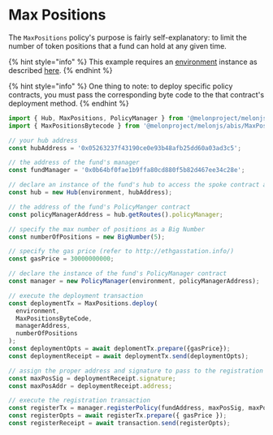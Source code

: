 # Max Positions

The `MaxPositions` policy's purpose is fairly self-explanatory: to limit the number of token positions that a fund can hold at any given time. 

{% hint style="info" %}
This example requires an [environment](../../building-blocks/environment/) instance as described [here](../../building-blocks/environment/).
{% endhint %}

{% hint style="info" %}
One thing to note: to deploy specific policy contracts, you must pass the corresponding byte code to the that contract's deployment method. 
{% endhint %}

```javascript
import { Hub, MaxPositions, PolicyManager } from '@melonproject/melonjs';
import { MaxPositionsBytecode } from '@melonproject/melonjs/abis/MaxPositions.bin';

// your hub address
const hubAddress = '0x05263237f43190ce0e93b48afb25dd60a03ad3c5';

// the address of the fund's manager 
const fundManager = '0x0b64bf0fae1b9ffa80cd880f5b82d467ee34c28e'; 

// declare an instance of the fund's hub to access the spoke contract addresses
const hub = new Hub(environment, hubAddress);

// the address of the fund's PolicyManger contract
const policyManagerAddress = hub.getRoutes().policyManager; 

// specify the max number of positions as a Big Number
const numberOfPositions = new BigNumber(5);

// specify the gas price (refer to http://ethgasstation.info/)
const gasPrice = 30000000000; 

// declare the instance of the fund's PolicyManager contract
const manager = new PolicyManager(environment, policyManagerAddress);

// execute the deployment transaction
const deploymentTx = MaxPositions.deploy(
  environment, 
  MaxPositionsByteCode, 
  managerAddress, 
  numberOfPositions
);
const deploymentOpts = await deplomentTx.prepare({gasPrice});
const deploymentReceipt = await deploymentTx.send(deploymentOpts);

// assign the proper address and signature to pass to the registration transaction
const maxPosSig = deploymentReceipt.signature;    
const maxPosAddr = deploymentReceipt.address;

// execute the registration transaction
const registerTx = manager.registerPolicy(fundAddress, maxPosSig, maxPosAddr);
const registerOpts = await registerTx.prepare({ gasPrice });
const registerReceipt = await transaction.send(registerOpts);
```

